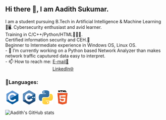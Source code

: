 ## Hi there 👋, I am Aadith Sukumar.

I am a student pursuing B.Tech in Artificial Intelligence & Machine Learning 🧠🖥️. Cybersecurity enthusiast and avid learner. </br>Training in C/C++/Python/HTML👨🏽‍💻. 
</br>Certified information security and CEH.🔐
</br>Beginner to Intermediate experience in Windows OS, Linux OS. 
</br>- 🔭 I’m currently working on a Python based Network Analyzer than makes network traffic caputured data easy to interpret.
</br>- 📫 How to reach me: <a href="mailto:saadith2002@gmail.com">E-mail📧</a> </br> &nbsp;&nbsp;&nbsp;&nbsp;&nbsp;&nbsp;&nbsp;&nbsp;&nbsp;&nbsp;&nbsp;&nbsp;&nbsp;&nbsp;&nbsp;&nbsp;&nbsp;&nbsp;&nbsp;&nbsp;&nbsp;&nbsp;&nbsp;&nbsp;&nbsp;&nbsp;&nbsp;&nbsp;&nbsp;&nbsp;&nbsp;&nbsp;&nbsp;&nbsp;&nbsp;&nbsp;&nbsp;&nbsp;<a href="https://www.linkedin.com/in/aadith-sukumar/">LinkedIn🌐</a>

### 📖Languages:
<a href="https://www.cprogramming.com"><img src="/Assets/c.png" alt="C Programming" style="width:45px;height:45px;"></a>&nbsp;&nbsp;<a href="https://www.cplusplus.org"><img src="/Assets/cpp.png" alt="C Programming" style="width:45px;height:45px;"></a>&nbsp;&nbsp;<a href="https://www.python.org"><img src="/Assets/python.png" alt="C Programming" style="width:45px;height:45px;"></a>&nbsp;&nbsp;<a href="https://html.spec.whatwg.org"><img src="/Assets/html5.png" alt="C Programming" style="width:45px;height:45px;"></a>

<!--
#### &#x1f4c8;Stats
-->
![Aadith's GitHub stats](https://github-readme-stats.vercel.app/api?username=aadi1011&theme=github_dark&count_private=true&show_icons=true&hide_rank=true&custom_title=📈Aadith's&nbsp;GitHub&nbsp;Stats&include_all_commits=true)




<!--
**aadi1011/aadi1011** is a ✨ _special_ ✨ repository because its `README.md` (this file) appears on your GitHub profile.

Here are some ideas to get you started:

- 🔭 I’m currently working on ...
- 🌱 I’m currently learning ...
- 👯 I’m looking to collaborate on ...
- 🤔 I’m looking for help with ...
- 💬 Ask me about ...
- 📫 How to reach me: ...
- 😄 Pronouns: ...
- ⚡ Fun fact: ...
-->

